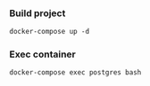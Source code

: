### Build project
```md
docker-compose up -d
```

### Exec container
```md
docker-compose exec postgres bash
```

